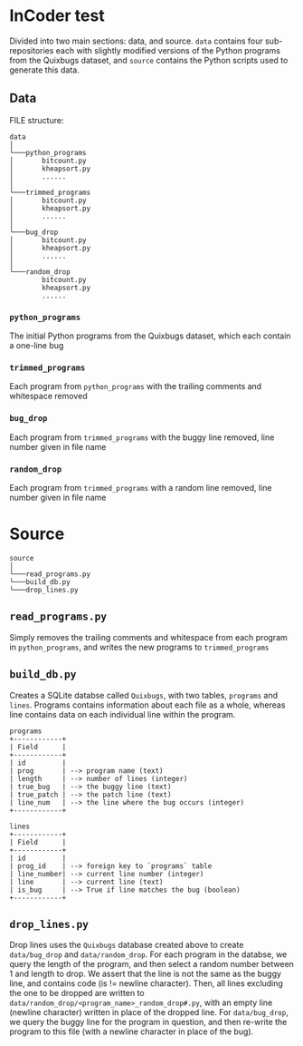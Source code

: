 # InCoder test 

Divided into two main sections: data, and source. `data` contains four sub-repositories each with slightly modified versions of the Python programs from the Quixbugs dataset, and `source` contains the Python scripts used to generate this data. 

## Data 

FILE structure:

```
data  
│
└───python_programs
│       bitcount.py 
│       kheapsort.py
│       ......
│       
└───trimmed_programs
│       bitcount.py 
│       kheapsort.py
│       ......
│       
└───bug_drop
│       bitcount.py 
│       kheapsort.py
│       ......
│       
└───random_drop
        bitcount.py 
        kheapsort.py
        ......
```

### `python_programs` 
The initial Python programs from the Quixbugs dataset, which each contain a one-line bug

### `trimmed_programs`
Each program from `python_programs` with the trailing comments and whitespace removed 

### `bug_drop` 
Each program from `trimmed_programs` with the buggy line removed, line number given in file name

### `random_drop` 
Each program from `trimmed_programs` with a random line removed, line number given in file name

# Source

```
source 
│
└───read_programs.py       
└───build_db.py
└───drop_lines.py

```

## `read_programs.py`
Simply removes the trailing comments and whitespace from each program in `python_programs`, and writes the new programs to `trimmed_programs` 

## `build_db.py` 
Creates a SQLite databse called `Quixbugs`, with two tables, `programs` and `lines`. Programs contains information about each file as a whole, whereas line contains data on each individual line within the program.  

```
programs
+------------+
| Field      | 
+------------+
| id         | 
| prog       | --> program name (text)
| length     | --> number of lines (integer)
| true_bug   | --> the buggy line (text)
| true_patch | --> the patch line (text)
| line_num   | --> the line where the bug occurs (integer)
+------------+
```

```
lines
+------------+
| Field      | 
+------------+
| id         | 
| prog_id    | --> foreign key to `programs` table
| line_number| --> current line number (integer)
| line       | --> current line (text)
| is_bug     | --> True if line matches the bug (boolean)
+------------+
```

## `drop_lines.py` 

Drop lines uses the `Quixbugs` database created above to create `data/bug_drop` and `data/random_drop`. For each program in the databse, we query the length of the program, and then select a random number between 1 and length to drop. We assert that the line is not the same as the buggy line, and contains code (is != newline character). Then, all lines excluding the one to be dropped are written to `data/random_drop/<program_name>_random_drop#.py`, with an empty line (newline character) written in place of the dropped line. For `data/bug_drop`, we query the buggy line for the program in question, and then re-write the program to this file (with a newline character in place of the bug).  


